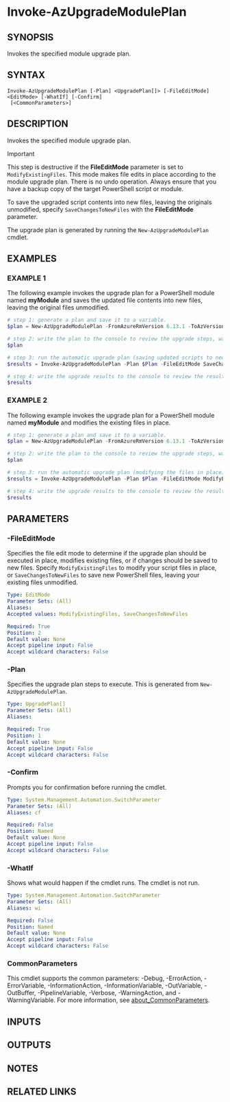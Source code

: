 ﻿---
external help file: Az.Tools.Migration-help.xml
Module Name: az.tools.migration
online version:
schema: 2.0.0
original_content_git_url: https://github.com/Azure/azure-powershell-migration/blob/main/powershell-module/help/Invoke-AzUpgradeModulePlan.md
---

# Invoke-AzUpgradeModulePlan

## SYNOPSIS
Invokes the specified module upgrade plan.

## SYNTAX

```
Invoke-AzUpgradeModulePlan [-Plan] <UpgradePlan[]> [-FileEditMode] <EditMode> [-WhatIf] [-Confirm]
 [<CommonParameters>]
```

## DESCRIPTION

Invokes the specified module upgrade plan.

> [!IMPORTANT]
> This step is destructive if the **FileEditMode** parameter is set to `ModifyExistingFiles`. This
> mode makes file edits in place according to the module upgrade plan. There is no undo operation.
> Always ensure that you have a backup copy of the target PowerShell script or module.

To save the upgraded script contents into new files, leaving the originals unmodified, specify
`SaveChangesToNewFiles` with the **FileEditMode** parameter.

The upgrade plan is generated by running the `New-AzUpgradeModulePlan` cmdlet.

## EXAMPLES

### EXAMPLE 1

The following example invokes the upgrade plan for a PowerShell module named **myModule** and saves
the updated file contents into new files, leaving the original files unmodified.

```powershell
# step 1: generate a plan and save it to a variable.
$plan = New-AzUpgradeModulePlan -FromAzureRmVersion 6.13.1 -ToAzVersion latest -DirectoryPath 'C:\Scripts\myModule'

# step 2: write the plan to the console to review the upgrade steps, warnings, and errors.
$plan

# step 3: run the automatic upgrade plan (saving updated scripts to new files) and collects the results in a variable.
$results = Invoke-AzUpgradeModulePlan -Plan $Plan -FileEditMode SaveChangesToNewFiles

# step 4: write the upgrade results to the console to review the result for each upgrade step.
$results
```

### EXAMPLE 2

The following example invokes the upgrade plan for a PowerShell module named **myModule** and
modifies the existing files in place.

```powershell
# step 1: generate a plan and save it to a variable.
$plan = New-AzUpgradeModulePlan -FromAzureRmVersion 6.13.1 -ToAzVersion latest -DirectoryPath 'C:\Scripts\myModule'

# step 2: write the plan to the console to review the upgrade steps, warnings, and errors.
$plan

# step 3: run the automatic upgrade plan (modifying the files in place) and collects the results in a variable.
$results = Invoke-AzUpgradeModulePlan -Plan $Plan -FileEditMode ModifyExistingFiles

# step 4: write the upgrade results to the console to review the result for each upgrade step.
$results
```

## PARAMETERS

### -FileEditMode

Specifies the file edit mode to determine if the upgrade plan should be executed in place, modifies
existing files, or if changes should be saved to new files. Specify `ModifyExistingFiles` to modify
your script files in place, or `SaveChangesToNewFiles` to save new PowerShell files, leaving your
existing files unmodified.

```yaml
Type: EditMode
Parameter Sets: (All)
Aliases:
Accepted values: ModifyExistingFiles, SaveChangesToNewFiles

Required: True
Position: 2
Default value: None
Accept pipeline input: False
Accept wildcard characters: False
```

### -Plan

Specifies the upgrade plan steps to execute. This is generated from `New-AzUpgradeModulePlan`.

```yaml
Type: UpgradePlan[]
Parameter Sets: (All)
Aliases:

Required: True
Position: 1
Default value: None
Accept pipeline input: False
Accept wildcard characters: False
```

### -Confirm

Prompts you for confirmation before running the cmdlet.

```yaml
Type: System.Management.Automation.SwitchParameter
Parameter Sets: (All)
Aliases: cf

Required: False
Position: Named
Default value: None
Accept pipeline input: False
Accept wildcard characters: False
```

### -WhatIf

Shows what would happen if the cmdlet runs. The cmdlet is not run.

```yaml
Type: System.Management.Automation.SwitchParameter
Parameter Sets: (All)
Aliases: wi

Required: False
Position: Named
Default value: None
Accept pipeline input: False
Accept wildcard characters: False
```

### CommonParameters

This cmdlet supports the common parameters: -Debug, -ErrorAction, -ErrorVariable,
-InformationAction, -InformationVariable, -OutVariable, -OutBuffer, -PipelineVariable, -Verbose,
-WarningAction, and -WarningVariable. For more information, see
[about_CommonParameters](http://go.microsoft.com/fwlink/?LinkID=113216).

## INPUTS

## OUTPUTS

## NOTES

## RELATED LINKS
